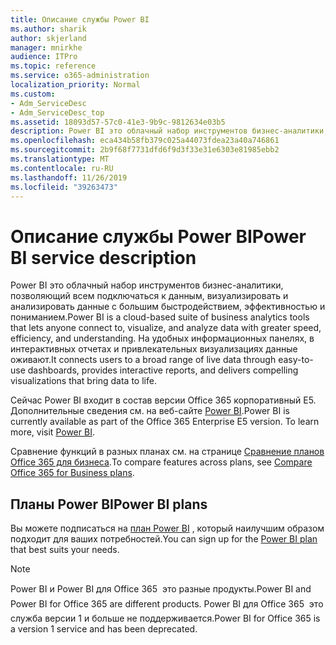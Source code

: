 ```yaml
---
title: Описание службы Power BI
ms.author: sharik
author: skjerland
manager: mnirkhe
audience: ITPro
ms.topic: reference
ms.service: o365-administration
localization_priority: Normal
ms.custom:
- Adm_ServiceDesc
- Adm_ServiceDesc_top
ms.assetid: 18093d57-57c0-41e3-9b9c-9812634e03b5
description: Power BI это облачный набор инструментов бизнес-аналитики, позволяющий всем подключаться к данным, визуализировать и анализировать данные с большим быстродействием, эффективностью и пониманием. На удобных информационных панелях, в интерактивных отчетах и привлекательных визуализациях данные оживают.
ms.openlocfilehash: eca434b58fb379c025a44073fdea23a40a746861
ms.sourcegitcommit: 2b9f68f7731dfd6f9d3f33e31e6303e81985ebb2
ms.translationtype: MT
ms.contentlocale: ru-RU
ms.lasthandoff: 11/26/2019
ms.locfileid: "39263473"
---
```

# <a name="power-bi-service-description"></a><span data-ttu-id="9e911-104">Описание службы Power BI</span><span class="sxs-lookup"><span data-stu-id="9e911-104">Power BI service description</span></span>

<span data-ttu-id="9e911-105">Power BI это облачный набор инструментов бизнес-аналитики, позволяющий всем подключаться к данным, визуализировать и анализировать данные с большим быстродействием, эффективностью и пониманием.</span><span class="sxs-lookup"><span data-stu-id="9e911-105">Power BI is a cloud-based suite of business analytics tools that lets anyone connect to, visualize, and analyze data with greater speed, efficiency, and understanding.</span></span> <span data-ttu-id="9e911-106">На удобных информационных панелях, в интерактивных отчетах и привлекательных визуализациях данные оживают.</span><span class="sxs-lookup"><span data-stu-id="9e911-106">It connects users to a broad range of live data through easy-to-use dashboards, provides interactive reports, and delivers compelling visualizations that bring data to life.</span></span>
  
<span data-ttu-id="9e911-p103">Сейчас Power BI входит в состав версии Office 365 корпоративный E5. Дополнительные сведения см. на веб-сайте [Power BI](https://powerbi.microsoft.com/).</span><span class="sxs-lookup"><span data-stu-id="9e911-p103">Power BI is currently available as part of the Office 365 Enterprise E5 version. To learn more, visit [Power BI](https://powerbi.microsoft.com/).</span></span>
  
<span data-ttu-id="9e911-109">Сравнение функций в разных планах см. на странице [Сравнение планов Office 365 для бизнеса](https://go.microsoft.com/fwlink/?LinkID=799177&amp;clcid=0x409).</span><span class="sxs-lookup"><span data-stu-id="9e911-109">To compare features across plans, see [Compare Office 365 for Business plans](https://go.microsoft.com/fwlink/?LinkID=799177&amp;clcid=0x409).</span></span>
  
## <a name="power-bi-plans"></a><span data-ttu-id="9e911-110">Планы Power BI</span><span class="sxs-lookup"><span data-stu-id="9e911-110">Power BI plans</span></span>

<span data-ttu-id="9e911-111">Вы можете подписаться на [план Power BI](https://go.microsoft.com/fwlink/?LinkID=786854) , который наилучшим образом подходит для ваших потребностей.</span><span class="sxs-lookup"><span data-stu-id="9e911-111">You can sign up for the [Power BI plan](https://go.microsoft.com/fwlink/?LinkID=786854) that best suits your needs.</span></span> 
  
> [!NOTE]
> <span data-ttu-id="9e911-112">Power BI и Power BI для Office 365  это разные продукты.</span><span class="sxs-lookup"><span data-stu-id="9e911-112">Power BI and Power BI for Office 365 are different products.</span></span> <span data-ttu-id="9e911-113">Power BI для Office 365  это служба версии 1 и больше не поддерживается.</span><span class="sxs-lookup"><span data-stu-id="9e911-113">Power BI for Office 365 is a version 1 service and has been deprecated.</span></span> 
  